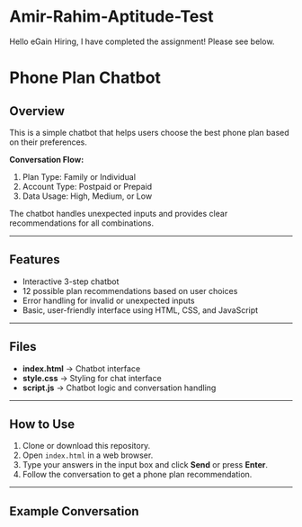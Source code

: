 # Amir-Rahim-Aptitude-Test
Hello eGain Hiring, I have completed the assignment! Please see below.
# Phone Plan Chatbot

## Overview
This is a simple chatbot that helps users choose the best phone plan based on their preferences. 

**Conversation Flow:**
1. Plan Type: Family or Individual  
2. Account Type: Postpaid or Prepaid  
3. Data Usage: High, Medium, or Low  

The chatbot handles unexpected inputs and provides clear recommendations for all combinations.  

---

## Features
- Interactive 3-step chatbot  
- 12 possible plan recommendations based on user choices  
- Error handling for invalid or unexpected inputs  
- Basic, user-friendly interface using HTML, CSS, and JavaScript  

---

## Files
- **index.html** → Chatbot interface  
- **style.css** → Styling for chat interface  
- **script.js** → Chatbot logic and conversation handling  

---

## How to Use
1. Clone or download this repository.  
2. Open `index.html` in a web browser.  
3. Type your answers in the input box and click **Send** or press **Enter**.  
4. Follow the conversation to get a phone plan recommendation.  

---

## Example Conversation
